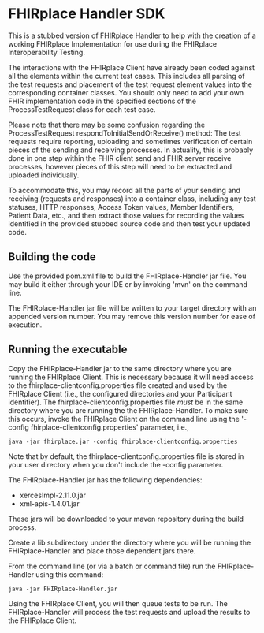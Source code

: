 # FHIRplace Handler SDK

This is a stubbed version of FHIRplace Handler to help with the creation of a working FHIRplace Implementation for use during the FHIRplace Interoperability Testing.

The interactions with the FHIRplace Client have already been coded against all the elements within the current test cases.
This includes all parsing of the test requests and placement of the test request element values into the corresponding container classes.
You should only need to add your own FHIR implementation code in the specified sections of the ProcessTestRequest class for each test case.

Please note that there may be some confusion regarding the ProcessTestRequest respondToInitialSendOrReceive() method:
The test requests require reporting, uploading and sometimes verification of certain pieces of the sending and receiving processes.
In actuality, this is probably done in one step within the FHIR client send and FHIR server receive processes, however pieces of 
this step will need to be extracted and uploaded individually.

To accommodate this, you may record all the parts of your sending and receiving (requests and responses) into a container class,
including any test statuses, HTTP responses, Access Token values, Member Identifiers, Patient Data, etc., and then extract those 
values for recording the values identified in the provided stubbed source code and then test your updated code.


## Building the code

Use the provided pom.xml file to build the FHIRplace-Handler jar file. You may build it either through your IDE or 
by invoking 'mvn' on the command line.

The FHIRplace-Handler jar file will be written to your target directory with an appended version number.
You may remove this version number for ease of execution.


## Running the executable

Copy the FHIRplace-Handler jar to the same directory where you are running the FHIRplace Client.  This is necessary because it will need access to the fhirplace-clientconfig.properties file created and used by the FHIRplace Client (i.e., the configured directories and your Participant identifier).
The fhirplace-clientconfig.properties file *must* be in the same directory where you are running the the FHIRplace-Handler.  To make sure this occurs,
invoke the FHIRplace Client on the command line using the '-config fhirplace-clientconfig.properties' parameter, i.e., 

	java -jar fhirplace.jar -config fhirplace-clientconfig.properties
	
Note that by default, the fhirplace-clientconfig.properties file is stored in your user directory when you don't include the -config parameter.

The FHIRplace-Handler jar has the following dependencies:
 - xercesImpl-2.11.0.jar
 - xml-apis-1.4.01.jar

These jars will be downloaded to your maven repository during the build process.

Create a lib subdirectory under the directory where you will be running the FHIRplace-Handler and place those dependent jars there.

From the command line (or via a batch or command file) run the FHIRplace-Handler using this command:

	java -jar FHIRplace-Handler.jar

Using the FHIRplace Client, you will then queue tests to be run.  The FHIRplace-Handler will process the test requests and upload the results to the FHIRplace Client.


